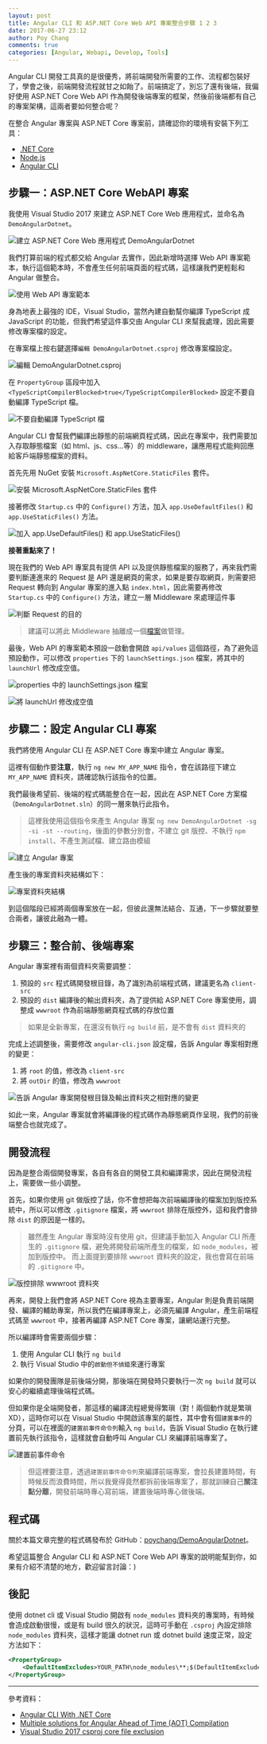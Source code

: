 ```yaml
---
layout: post
title: Angular CLI 和 ASP.NET Core Web API 專案整合步驟 1 2 3
date: 2017-06-27 23:12
author: Poy Chang
comments: true
categories: [Angular, Webapi, Develop, Tools]
---
```

Angular CLI 開發工具真的是很優秀，將前端開發所需要的工作、流程都包裝好了，學會之後，前端開發流程就甘之如飴了。前端搞定了，別忘了還有後端，我偏好使用 ASP.NET Core Web API 作為開發後端專案的框架，然後前後端都有自己的專案架構，這兩者要如何整合呢？

在整合 Angular 專案與 ASP.NET Core 專案前，請確認你的環境有安裝下列工具：

* [.NET Core](https://www.microsoft.com/net/core#windowsvs2017)
* [Node.js](https://nodejs.org/)
* [Angular CLI](https://github.com/angular/angular-cli)

## 步驟一：ASP.NET Core WebAPI 專案

我使用 Visual Studio 2017 來建立 ASP.NET Core Web 應用程式，並命名為 `DemoAngularDotnet`。

![建立 ASP.NET Core Web 應用程式 DemoAngularDotnet](http://i.imgur.com/qgWYvvK.png)

我們打算前端的程式都交給 Angular 去實作，因此新增時選擇 Web API 專案範本，執行這個範本時，不會產生任何前端頁面的程式碼，這樣讓我們更輕鬆和 Angular 做整合。

![使用 Web API 專案範本](http://i.imgur.com/ba4iImD.png)

身為地表上最強的 IDE，Visual Studio，當然內建自動幫你編譯 TypeScript 成 JavaScript 的功能，但我們希望這件事交由 Angular CLI 來幫我處理，因此需要修改專案檔的設定。 

在專案檔上按右鍵選擇`編輯 DemoAngularDotnet.csproj` 修改專案檔設定。

![編輯 DemoAngularDotnet.csproj](http://i.imgur.com/06rUobQ.png)

在 `PropertyGroup` 區段中加入 `<TypeScriptCompilerBlocked>true</TypeScriptCompilerBlocked>` 設定不要自動編譯 TypeScript 檔。

![不要自動編譯 TypeScript 檔](http://i.imgur.com/Zxm4Fiv.png)

Angular CLI 會幫我們編譯出靜態的前端網頁程式碼，因此在專案中，我們需要加入存取靜態檔案（如 html、js、css...等）的 middleware，讓應用程式能夠回應給客戶端靜態檔案的資料。

首先先用 NuGet 安裝 `Microsoft.AspNetCore.StaticFiles` 套件。

![安裝 Microsoft.AspNetCore.StaticFiles 套件](http://i.imgur.com/QPyRxeU.png)

接著修改 `Startup.cs` 中的 `Configure()` 方法，加入 `app.UseDefaultFiles()` 和 `app.UseStaticFiles()` 方法。

![加入 app.UseDefaultFiles() 和 app.UseStaticFiles()](http://i.imgur.com/A2845ve.png)

**接著重點來了！**

現在我們的 Web API 專案具有提供 API 以及提供靜態檔案的服務了，再來我們需要判斷連進來的 Request 是 API 還是網頁的需求，如果是要存取網頁，則需要把 Request 轉向到 Angular 專案的進入點 `index.html`，因此需要再修改 `Startup.cs` 中的 `Configure()` 方法，建立一層 Middleware 來處理這件事

![判斷 Request 的目的](http://i.imgur.com/KRedJvP.png)

>建議可以將此 Middleware 抽離成一個[檔案](https://gist.github.com/poychang/c98f5b35e11f56ad22ff6de6ab09974d)做管理。

最後，Web API 的專案範本預設一啟動會開啟 `api/values` 這個路徑，為了避免這預設動作，可以修改 `properties` 下的 `launchSettings.json` 檔案，將其中的 `launchUrl` 修改成空值。

![properties 中的 launchSettings.json 檔案](http://i.imgur.com/Y4T80Hj.png)

![將 launchUrl 修改成空值](http://i.imgur.com/TSHQNjU.png)

## 步驟二：設定 Angular CLI 專案

我們將使用 Angular CLI 在 ASP.NET Core 專案中建立 Angular 專案。

這裡有個動作要**注意**，執行 `ng new MY_APP_NAME` 指令，會在該路徑下建立 `MY_APP_NAME` 資料夾，請確認執行該指令的位置。

我們最後希望前、後端的程式碼能整合在一起，因此在 ASP.NET Core 方案檔（`DemoAngularDotnet.sln`）的同一層來執行此指令。

>這裡我使用這個指令來產生 Angular 專案 `ng new DemoAngularDotnet -sg -si -st --routing`，後面的參數分別會，不建立 git 版控、不執行 `npm install`、不產生測試檔、建立路由模組

![建立 Angular 專案](http://i.imgur.com/d8ro5Jh.png)

產生後的專案資料夾結構如下：

![專案資料夾結構](http://i.imgur.com/a7dNVn2.png)

到這個階段已經將兩個專案放在一起，但彼此還無法結合、互通，下一步驟就要整合兩者，讓彼此融為一體。

## 步驟三：整合前、後端專案

Angular 專案裡有兩個資料夾需要調整：

1. 預設的 `src` 程式碼開發根目錄，為了識別為前端程式碼，建議更名為 `client-src`
2. 預設的 `dist` 編譯後的輸出資料夾，為了提供給 ASP.NET Core 專案使用，調整成 `wwwroot` 作為前端靜態網頁程式碼的存放位置

>如果是全新專案，在還沒有執行 `ng build` 前，是不會有 `dist` 資料夾的

完成上述調整後，需要修改 `angular-cli.json` 設定檔，告訴 Angular 專案相對應的變更：

1. 將 `root` 的值，修改為 `client-src`
2. 將 `outDir` 的值，修改為 `wwwroot`

![告訴 Angular 專案開發根目錄及輸出資料夾之相對應的變更](http://i.imgur.com/wt9zMuR.png)

如此一來，Angular 專案就會將編譯後的程式碼作為靜態網頁作呈現，我們的前後端整合也就完成了。

## 開發流程

因為是整合兩個開發專案，各自有各自的開發工具和編譯需求，因此在開發流程上，需要做一些小調整。

首先，如果你使用 git 做版控了話，你不會想把每次前端編譯後的檔案加到版控系統中，所以可以修改 `.gitignore` 檔案，將 `wwwroot` 排除在版控外，這和我們會排除 `dist` 的原因是一樣的。

>雖然產生 Angular 專案時沒有使用 git，但建議手動加入 Angular CLI 所產生的 `.gitignore` 檔，避免將開發前端所產生的檔案，如 `node_modules`，被加到版控中。
>而上面提到要排除 `wwwroot` 資料夾的設定，我也會寫在前端的 `.gitignore` 中。

![版控排除 wwwroot 資料夾](http://i.imgur.com/bSU5ISA.png)

再來，開發上我們會將 ASP.NET Core 視為主要專案，Angular 則是負責前端開發、編譯的輔助專案，所以我們在編譯專案上，必須先編譯 Angular，產生前端程式碼至 `wwwroot` 中，接著再編譯 ASP.NET Core 專案，讓網站運行完整。

所以編譯時會需要兩個步驟：

1. 使用 Angular CLI 執行 `ng build`
2. 執行 Visual Studio 中的`啟動但不偵錯`來運行專案

如果你的開發團隊是前後端分開，那後端在開發時只要執行一次 `ng build` 就可以安心的繼續處理後端程式碼。

但如果你是全端開發者，那這樣的編譯流程總覺得繁瑣（對！兩個動作就是繁瑣 XD），這時你可以在 Visual Studio 中開啟該專案的屬性，其中會有個`建置事件`的分頁，可以在裡面的`建置前事件命令列`輸入 `ng build`，告訴 Visual Studio 在執行建置前先執行該指令，這樣就會自動呼叫 Angular CLI 來編譯前端專案了。

![建置前事件命令](http://i.imgur.com/thFCcss.png)

>但這裡要注意，透過`建置前事件命令列`來編譯前端專案，會拉長建置時間，有時候反而浪費時間，所以我覺得竟然都拆前後端專案了，那就訓練自己**關注點分離**，開發前端時專心寫前端，建置後端時專心做後端。

## 程式碼

關於本篇文章完整的程式碼發布於 GitHub：[poychang/DemoAngularDotnet](https://github.com/poychang/DemoAngularDotnet)。

希望這篇整合 Angular CLI 和 ASP.NET Core Web API 專案的說明能幫到你，如果有介紹不清楚的地方，歡迎留言討論：)

## 後記

使用 dotnet cli 或 Visual Studio 開啟有 `node_modules` 資料夾的專案時，有時候會造成啟動很慢，或是有 build 很久的狀況，這時可手動在 `.csproj` 內設定排除 `node_modules` 資料夾，這樣才能讓 dotnet run 或 dotnet build 速度正常，設定方法如下：

```xml
<PropertyGroup>
	<DefaultItemExcludes>YOUR_PATH\node_modules\**;$(DefaultItemExcludes)</DefaultItemExcludes>
</PropertyGroup>
```

----------

參考資料：

* [Angular CLI With .NET Core](https://dustinewers.com/angular-cli-with-net-core/)
* [Multiple solutions for Angular Ahead of Time (AOT) Compilation](https://blog.craftlab.hu/multiple-solutions-for-angular-ahead-of-time-aot-compilation-c474d9a0d508)
* [Visual Studio 2017 csproj core file exclusion](https://stackoverflow.com/questions/42803170/visual-studio-2017-csproj-core-file-exclusion)